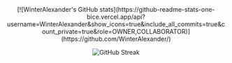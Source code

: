 
<center>
  [![WinterAlexander's GitHub stats](https://github-readme-stats-one-bice.vercel.app/api?username=WinterAlexander&show_icons=true&include_all_commits=true&count_private=true&role=OWNER,COLLABORATOR)](https://github.com/WinterAlexander/)

  ![GitHub Streak](https://github-readme-streak-stats-ten-ruddy.vercel.app?user=WinterAlexander&hide_border=true)
</center>
